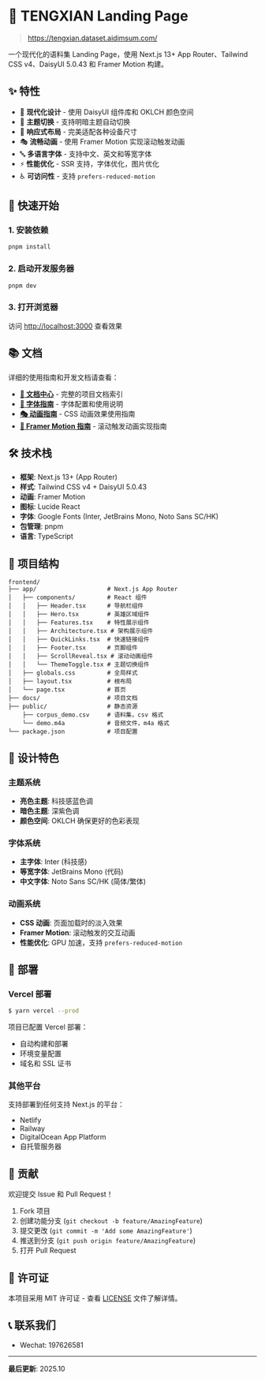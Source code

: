 # 🥟 TENGXIAN Landing Page

> https://tengxian.dataset.aidimsum.com/

一个现代化的语料集 Landing Page，使用 Next.js 13+ App Router、Tailwind CSS v4、DaisyUI 5.0.43 和 Framer Motion 构建。

## ✨ 特性

- 🎨 **现代化设计** - 使用 DaisyUI 组件库和 OKLCH 颜色空间
- 🌙 **主题切换** - 支持明暗主题自动切换
- 📱 **响应式布局** - 完美适配各种设备尺寸
- 🎭 **流畅动画** - 使用 Framer Motion 实现滚动触发动画
- 🔤 **多语言字体** - 支持中文、英文和等宽字体
- ⚡ **性能优化** - SSR 支持，字体优化，图片优化
- ♿ **可访问性** - 支持 `prefers-reduced-motion`

## 🚀 快速开始

### 1. 安装依赖
```bash
pnpm install
```

### 2. 启动开发服务器
```bash
pnpm dev
```

### 3. 打开浏览器
访问 [http://localhost:3000](http://localhost:3000) 查看效果

## 📚 文档

详细的使用指南和开发文档请查看：

- **[📖 文档中心](./docs/README.md)** - 完整的项目文档索引
- **[🎨 字体指南](./docs/FONT_GUIDE.md)** - 字体配置和使用说明
- **[🎭 动画指南](./docs/ANIMATION_GUIDE.md)** - CSS 动画效果使用指南
- **[🚀 Framer Motion 指南](./docs/FRAMER_MOTION_GUIDE.md)** - 滚动触发动画实现指南

## 🛠️ 技术栈

- **框架**: Next.js 13+ (App Router)
- **样式**: Tailwind CSS v4 + DaisyUI 5.0.43
- **动画**: Framer Motion
- **图标**: Lucide React
- **字体**: Google Fonts (Inter, JetBrains Mono, Noto Sans SC/HK)
- **包管理**: pnpm
- **语言**: TypeScript

## 🎯 项目结构

```
frontend/
├── app/                    # Next.js App Router
│   ├── components/         # React 组件
│   │   ├── Header.tsx      # 导航栏组件
│   │   ├── Hero.tsx        # 英雄区域组件
│   │   ├── Features.tsx    # 特性展示组件
│   │   ├── Architecture.tsx # 架构展示组件
│   │   ├── QuickLinks.tsx  # 快速链接组件
│   │   ├── Footer.tsx      # 页脚组件
│   │   ├── ScrollReveal.tsx # 滚动动画组件
│   │   └── ThemeToggle.tsx # 主题切换组件
│   ├── globals.css         # 全局样式
│   ├── layout.tsx          # 根布局
│   └── page.tsx            # 首页
├── docs/                   # 项目文档
├── public/                 # 静态资源
    ├── corpus_demo.csv     # 语料集，csv 格式
    └── demo.m4a            # 音频文件，m4a 格式
└── package.json            # 项目配置
```

## 🎨 设计特色

### 主题系统
- **亮色主题**: 科技感蓝色调
- **暗色主题**: 深紫色调
- **颜色空间**: OKLCH 确保更好的色彩表现

### 字体系统
- **主字体**: Inter (科技感)
- **等宽字体**: JetBrains Mono (代码)
- **中文字体**: Noto Sans SC/HK (简体/繁体)

### 动画系统
- **CSS 动画**: 页面加载时的淡入效果
- **Framer Motion**: 滚动触发的交互动画
- **性能优化**: GPU 加速，支持 `prefers-reduced-motion`

## 🚀 部署

### Vercel 部署

```bash
$ yarn vercel --prod
```

项目已配置 Vercel 部署：
- 自动构建和部署
- 环境变量配置
- 域名和 SSL 证书

### 其他平台
支持部署到任何支持 Next.js 的平台：
- Netlify
- Railway
- DigitalOcean App Platform
- 自托管服务器

## 🤝 贡献

欢迎提交 Issue 和 Pull Request！

1. Fork 项目
2. 创建功能分支 (`git checkout -b feature/AmazingFeature`)
3. 提交更改 (`git commit -m 'Add some AmazingFeature'`)
4. 推送到分支 (`git push origin feature/AmazingFeature`)
5. 打开 Pull Request

## 📄 许可证

本项目采用 MIT 许可证 - 查看 [LICENSE](../LICENSE) 文件了解详情。

## 📞 联系我们

- Wechat: 197626581

---

**最后更新**: 2025.10
